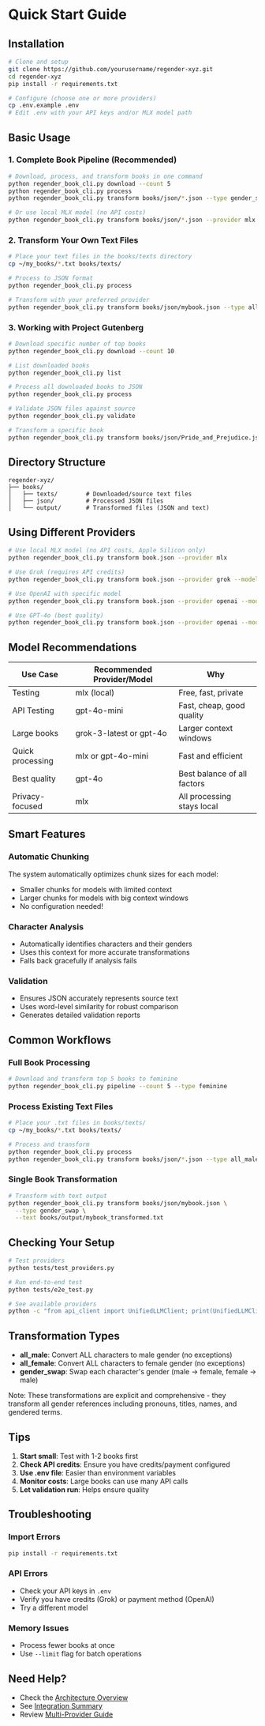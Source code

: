 # Quick Start Guide

## Installation

```bash
# Clone and setup
git clone https://github.com/yourusername/regender-xyz.git
cd regender-xyz
pip install -r requirements.txt

# Configure (choose one or more providers)
cp .env.example .env
# Edit .env with your API keys and/or MLX model path
```

## Basic Usage

### 1. Complete Book Pipeline (Recommended)

```bash
# Download, process, and transform books in one command
python regender_book_cli.py download --count 5
python regender_book_cli.py process
python regender_book_cli.py transform books/json/*.json --type gender_swap --batch

# Or use local MLX model (no API costs)
python regender_book_cli.py transform books/json/*.json --provider mlx --type all_male --batch
```

### 2. Transform Your Own Text Files

```bash
# Place your text files in the books/texts directory
cp ~/my_books/*.txt books/texts/

# Process to JSON format
python regender_book_cli.py process

# Transform with your preferred provider
python regender_book_cli.py transform books/json/mybook.json --type all_female --provider mlx
```

### 3. Working with Project Gutenberg

```bash
# Download specific number of top books
python regender_book_cli.py download --count 10

# List downloaded books
python regender_book_cli.py list

# Process all downloaded books to JSON
python regender_book_cli.py process

# Validate JSON files against source
python regender_book_cli.py validate

# Transform a specific book
python regender_book_cli.py transform books/json/Pride_and_Prejudice.json --type gender_swap
```

## Directory Structure

```
regender-xyz/
├── books/
│   ├── texts/        # Downloaded/source text files
│   ├── json/         # Processed JSON files
│   └── output/       # Transformed files (JSON and text)
```

## Using Different Providers

```bash
# Use local MLX model (no API costs, Apple Silicon only)
python regender_book_cli.py transform book.json --provider mlx

# Use Grok (requires API credits)
python regender_book_cli.py transform book.json --provider grok --model grok-beta

# Use OpenAI with specific model
python regender_book_cli.py transform book.json --provider openai --model gpt-4o-mini

# Use GPT-4o (best quality)
python regender_book_cli.py transform book.json --provider openai --model gpt-4o
```

## Model Recommendations

| Use Case | Recommended Provider/Model | Why |
|----------|----------------------------|-----|
| Testing | mlx (local) | Free, fast, private |
| API Testing | gpt-4o-mini | Fast, cheap, good quality |
| Large books | grok-3-latest or gpt-4o | Larger context windows |
| Quick processing | mlx or gpt-4o-mini | Fast and efficient |
| Best quality | gpt-4o | Best balance of all factors |
| Privacy-focused | mlx | All processing stays local |

## Smart Features

### Automatic Chunking
The system automatically optimizes chunk sizes for each model:
- Smaller chunks for models with limited context
- Larger chunks for models with big context windows
- No configuration needed!

### Character Analysis
- Automatically identifies characters and their genders
- Uses this context for more accurate transformations
- Falls back gracefully if analysis fails

### Validation
- Ensures JSON accurately represents source text
- Uses word-level similarity for robust comparison
- Generates detailed validation reports

## Common Workflows

### Full Book Processing
```bash
# Download and transform top 5 books to feminine
python regender_book_cli.py pipeline --count 5 --type feminine
```

### Process Existing Text Files
```bash
# Place your .txt files in books/texts/
cp ~/my_books/*.txt books/texts/

# Process and transform
python regender_book_cli.py process
python regender_book_cli.py transform books/json/*.json --type all_male --batch
```

### Single Book Transformation
```bash
# Transform with text output
python regender_book_cli.py transform books/json/mybook.json \
  --type gender_swap \
  --text books/output/mybook_transformed.txt
```

## Checking Your Setup

```bash
# Test providers
python tests/test_providers.py

# Run end-to-end test
python tests/e2e_test.py

# See available providers
python -c "from api_client import UnifiedLLMClient; print(UnifiedLLMClient.list_available_providers())"
```

## Transformation Types

- **all_male**: Convert ALL characters to male gender (no exceptions)
- **all_female**: Convert ALL characters to female gender (no exceptions)
- **gender_swap**: Swap each character's gender (male → female, female → male)

Note: These transformations are explicit and comprehensive - they transform all gender references including pronouns, titles, names, and gendered terms.

## Tips

1. **Start small**: Test with 1-2 books first
2. **Check API credits**: Ensure you have credits/payment configured
3. **Use .env file**: Easier than environment variables
4. **Monitor costs**: Large books can use many API calls
5. **Let validation run**: Helps ensure quality

## Troubleshooting

### Import Errors
```bash
pip install -r requirements.txt
```

### API Errors
- Check your API keys in `.env`
- Verify you have credits (Grok) or payment method (OpenAI)
- Try a different model

### Memory Issues
- Process fewer books at once
- Use `--limit` flag for batch operations

## Need Help?

- Check the [Architecture Overview](ARCHITECTURE.md)
- See [Integration Summary](INTEGRATION_SUMMARY.md)
- Review [Multi-Provider Guide](reference/MULTI_PROVIDER_GUIDE.md)